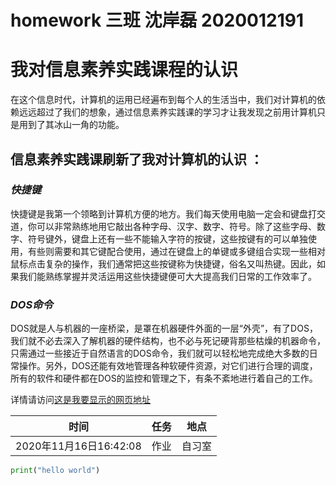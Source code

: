 # homework  三班 沈岸磊 2020012191

# 我对信息素养实践课程的认识

​    在这个信息时代，计算机的运用已经遍布到每个人的生活当中，我们对计算机的依赖远远超过了我们的想象，通过信息素养实践课的学习才让我发现之前用计算机只是用到了其冰山一角的功能。

## **信息素养实践课刷新了我对计算机的认识**  ：

### ***快捷键***

快捷键是我第一个领略到计算机方便的地方。我们每天使用电脑一定会和键盘打交道，你可以非常熟练地用它敲出各种字母、汉字、数字、符号。除了这些字母、数字、符号键外，键盘上还有一些不能输入字符的按键，这些按键有的可以单独使用，有些则需要和其它键配合使用，通过在键盘上的单键或多键组合实现一些相对鼠标点击复杂的操作，我们通常把这些按键称为快捷键，俗名又叫热键。因此，如果我们能熟练掌握并灵活运用这些快捷键便可大大提高我们日常的工作效率了。 

### ***DOS命令***

DOS就是人与机器的一座桥梁，是罩在机器硬件外面的一层“外壳”，有了DOS，我们就不必去深入了解机器的硬件结构，也不必与死记硬背那些枯燥的机器命令，只需通过一些接近于自然语言的DOS命令，我们就可以轻松地完成绝大多数的日常操作。另外，DOS还能有效地管理各种软硬件资源，对它们进行合理的调度，所有的软件和硬件都在DOS的监控和管理之下，有条不紊地进行着自己的工作。

详情请访问[这是我要显示的网页地址](https://www.baidu.com)

| 时间                   | 任务 | 地点   |
| ---------------------- | ---- | ------ |
| 2020年11月16日16:42:08 | 作业 | 自习室 |



```python
print("hello world")
```

